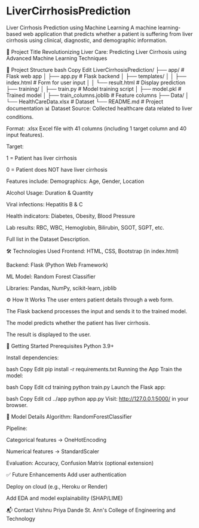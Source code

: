 # LiverCirrhosisPrediction

 Liver Cirrhosis Prediction using Machine Learning
A machine learning-based web application that predicts whether a patient is suffering from liver cirrhosis using clinical, diagnostic, and demographic information.

📌 Project Title
Revolutionizing Liver Care: Predicting Liver Cirrhosis using Advanced Machine Learning Techniques

📁 Project Structure
bash
Copy
Edit
LiverCirrhosisPrediction/
├── app/                  # Flask web app
│   ├── app.py            # Flask backend
│   ├── templates/
│   │   ├── index.html    # Form for user input
│   │   └── result.html   # Display prediction
├── training/
│   ├── train.py          # Model training script
│   ├── model.pkl         # Trained model
│   ├── train_columns.joblib  # Feature columns
├── Data/
│   └── HealthCareData.xlsx  # Dataset
└── README.md             # Project documentation
📊 Dataset
Source: Collected healthcare data related to liver conditions.

Format: .xlsx Excel file with 41 columns (including 1 target column and 40 input features).

Target:

1 = Patient has liver cirrhosis

0 = Patient does NOT have liver cirrhosis

Features include:
Demographics: Age, Gender, Location

Alcohol Usage: Duration & Quantity

Viral infections: Hepatitis B & C

Health indicators: Diabetes, Obesity, Blood Pressure

Lab results: RBC, WBC, Hemoglobin, Bilirubin, SGOT, SGPT, etc.

Full list in the Dataset Description.

🛠️ Technologies Used
Frontend: HTML, CSS, Bootstrap (in index.html)

Backend: Flask (Python Web Framework)

ML Model: Random Forest Classifier

Libraries: Pandas, NumPy, scikit-learn, joblib

⚙️ How It Works
The user enters patient details through a web form.

The Flask backend processes the input and sends it to the trained model.

The model predicts whether the patient has liver cirrhosis.

The result is displayed to the user.

🚀 Getting Started
Prerequisites
Python 3.9+

Install dependencies:

bash
Copy
Edit
pip install -r requirements.txt
Running the App
Train the model:

bash
Copy
Edit
cd training
python train.py
Launch the Flask app:

bash
Copy
Edit
cd ../app
python app.py
Visit: http://127.0.0.1:5000/ in your browser.

🧠 Model Details
Algorithm: RandomForestClassifier

Pipeline:

Categorical features → OneHotEncoding

Numerical features → StandardScaler

Evaluation: Accuracy, Confusion Matrix (optional extension)

✅ Future Enhancements
Add user authentication

Deploy on cloud (e.g., Heroku or Render)

Add EDA and model explainability (SHAP/LIME)

📬 Contact
Vishnu Priya Dande
St. Ann's College of Engineering and Technology
